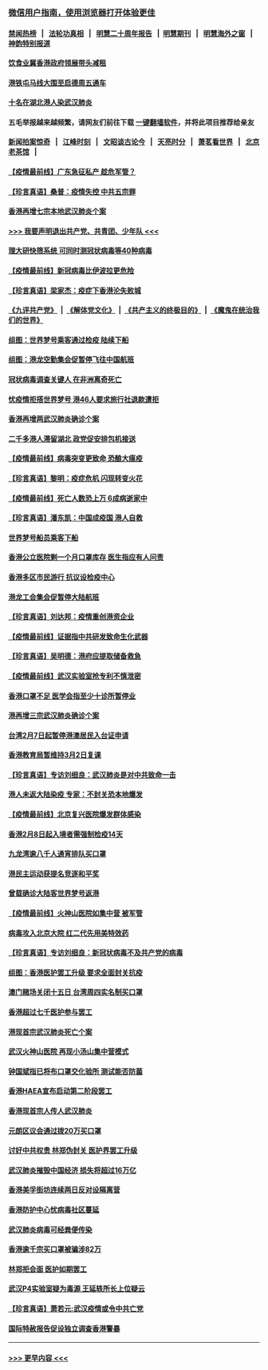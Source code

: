 ### [微信用户指南，使用浏览器打开体验更佳](https://github.com/gfw-breaker/banned-news1/blob/master/indexes/wechat-guide.md?t=0)
#### [禁闻热榜](热点新闻.md?t=0)  &nbsp;&nbsp;|&nbsp;&nbsp; [法轮功真相](https://github.com/gfw-breaker/truth/blob/master/README.md?t=0) &nbsp;&nbsp;|&nbsp;&nbsp; [明慧二十周年报告](https://github.com/gfw-breaker/mh-reports/blob/master/README.md?t=0) &nbsp;&nbsp;|&nbsp;&nbsp;[明慧期刊](https://github.com/gfw-breaker/mh-qikan) &nbsp;&nbsp;|&nbsp;&nbsp; [明慧海外之窗](https://github.com/gfw-breaker/mh-news/blob/master/README.md?t=0) &nbsp;&nbsp;|&nbsp;&nbsp; [神韵特别报道](https://github.com/gfw-breaker/mh-news/blob/master/shenyun.md?t=0)
#### [饮食业冀香港政府领展带头减租](../pages/nsc415/n11864876.md?t=02132102) 
#### [港铁屯马线大围至启德周五通车](../pages/nsc415/n11864842.md?t=02132102) 
#### [十名在湖北港人染武汉肺炎](../pages/nsc415/n11864807.md?t=02132102) 
#### 五毛举报越来越频繁，请网友们前往下载 [一键翻墙软件](https://github.com/gfw-breaker/ssr-accounts)，并将此项目推荐给亲友
#### [新闻拍案惊奇](https://github.com/gfw-breaker/banned-news1/blob/master/pages/link4.md) &nbsp;&nbsp;|&nbsp;&nbsp; [江峰时刻](https://github.com/gfw-breaker/banned-news1/blob/master/pages/link4.md) &nbsp;&nbsp;|&nbsp;&nbsp; [文昭谈古论今](https://github.com/gfw-breaker/banned-news1/blob/master/pages/link4.md) &nbsp;&nbsp;|&nbsp;&nbsp; [天亮时分](https://github.com/gfw-breaker/banned-news1/blob/master/pages/link4.md) &nbsp;&nbsp;|&nbsp;&nbsp; [萧茗看世界](https://github.com/gfw-breaker/banned-news1/blob/master/pages/link4.md) &nbsp;&nbsp;|&nbsp;&nbsp; [北京老茶馆](https://github.com/gfw-breaker/banned-news1/blob/master/pages/link4.md) &nbsp;&nbsp;|&nbsp;&nbsp; 
#### [【疫情最前线】广东急征私产 趁危军管？](../pages/nsc415/n11864205.md?t=02132102) 
#### [【珍言真语】桑普：疫情失控 中共五宗罪](../pages/nsc415/n11864157.md?t=02132102) 
#### [香港再增七宗本地武汉肺炎个案](../pages/nsc415/n11862405.md?t=02132102) 
#### [>>> 我要声明退出共产党、共青团、少年队 <<<](https://github.com/begood0513/goodnews/blob/master/quit/letter.md) 
#### [理大研快筛系统 可同时测冠状病毒等40种病毒](../pages/nsc415/n11862376.md?t=02132102) 
#### [【疫情最前线】新冠病毒比伊波拉更危险](../pages/nsc415/n11862199.md?t=02132102) 
#### [【珍言真语】梁家杰：疫症下香港沦失败城](../pages/nsc415/n11861588.md?t=02132102) 
#### [《九评共产党》](https://github.com/begood0513/9ping.md/blob/master/README.md) &nbsp;|&nbsp; [《解体党文化》](../../../../jtdwh.md/blob/master/README.md)  &nbsp;|&nbsp; [《共产主义的终极目的》](../../../../gczydzjmd.md/blob/master/README.md) &nbsp;|&nbsp; [《魔鬼在统治我们的世界》](../../../../mgztzwmdsj.md/blob/master/README.md) 
#### [组图：世界梦号乘客通过检疫 陆续下船](../pages/nsc415/n11858302.md?t=02132102) 
#### [组图：港龙空勤集会促暂停飞往中国航班](../pages/nsc415/n11858190.md?t=02132102) 
#### [冠状病毒调查关键人 在非洲离奇死亡](../pages/nsc415/n11859798.md?t=02132102) 
#### [忧疫情拒搭世界梦号 港46人要求旅行社退款遭拒](../pages/nsc415/n11859849.md?t=02132102) 
#### [香港再增两武汉肺炎确诊个案](../pages/nsc415/n11859833.md?t=02132102) 
#### [二千多港人滞留湖北 政党促安排包机接送](../pages/nsc415/n11859831.md?t=02132102) 
#### [【疫情最前线】病毒突变更致命 恐酿大瘟疫](../pages/nsc415/n11859604.md?t=02132102) 
#### [【珍言真语】黎明：疫症危机 闪现转变火花](../pages/nsc415/n11859199.md?t=02132102) 
#### [【疫情最前线】死亡人数恐上万 6成病逝家中](../pages/nsc415/n11856687.md?t=02132102) 
#### [【珍言真语】潘东凯：中国成疫国 港人自救](../pages/nsc415/n11856962.md?t=02132102) 
#### [世界梦号船员乘客下船](../pages/nsc415/n11856883.md?t=02132102) 
#### [香港公立医院剩一个月口罩库存 医生指应有人问责](../pages/nsc415/n11856875.md?t=02132102) 
#### [香港多区市民游行 抗议设检疫中心](../pages/nsc415/n11856866.md?t=02132102) 
#### [港龙工会集会促暂停大陆航班](../pages/nsc415/n11856840.md?t=02132102) 
#### [【珍言真语】刘达邦：疫情重创港资企业](../pages/nsc415/n11854274.md?t=02132102) 
#### [【疫情最前线】证据指中共研发致命生化武器](../pages/nsc415/n11853087.md?t=02132102) 
#### [【珍言真语】吴明德：港府应提取储备救急](../pages/nsc415/n11852734.md?t=02132102) 
#### [【疫情最前线】武汉实验室抢专利不慎泄密](../pages/nsc415/n11850310.md?t=02132102) 
#### [香港口罩不足 医学会指至少十诊所暂停业](../pages/nsc415/n11850301.md?t=02132102) 
#### [港再增三宗武汉肺炎确诊个案](../pages/nsc415/n11850328.md?t=02132102) 
#### [台湾2月7日起暂停港澳居民入台证申请](../pages/nsc415/n11850304.md?t=02132102) 
#### [香港教育局暂维持3月2日复课](../pages/nsc415/n11850260.md?t=02132102) 
#### [【珍言真语】专访刘细良：武汉肺炎是对中共致命一击](../pages/nsc415/n11849934.md?t=02132102) 
#### [港人未返大陆染疫 专家：不封关恐本地爆发](../pages/nsc415/n11848021.md?t=02132102) 
#### [【疫情最前线】北京复兴医院爆发群体感染](../pages/nsc415/n11847626.md?t=02132102) 
#### [香港2月8日起入境者需强制检疫14天](../pages/nsc415/n11847658.md?t=02132102) 
#### [九龙湾逾八千人通宵排队买口罩](../pages/nsc415/n11847647.md?t=02132102) 
#### [港民主运动获提名竞逐和平奖](../pages/nsc415/n11847633.md?t=02132102) 
#### [曾载确诊大陆客世界梦号返港](../pages/nsc415/n11847608.md?t=02132102) 
#### [【疫情最前线】火神山医院如集中营 被军管](../pages/nsc415/n11847524.md?t=02132102) 
#### [病毒攻入北京大院 红二代先用美特效药](../pages/nsc415/n11847427.md?t=02132102) 
#### [【珍言真语】专访刘细良：新冠状病毒不及共产党的病毒](../pages/nsc415/n11847164.md?t=02132102) 
#### [组图：香港医护罢工升级 要求全面封关抗疫](../pages/nsc415/n11844107.md?t=02132102) 
#### [澳门赌场关闭十五日 台湾周四实名制买口罩](../pages/nsc415/n11845083.md?t=02132102) 
#### [香港超过七千医护参与罢工](../pages/nsc415/n11845051.md?t=02132102) 
#### [港现首宗武汉肺炎死亡个案](../pages/nsc415/n11844998.md?t=02132102) 
#### [武汉火神山医院 再现小汤山集中营模式](../pages/nsc415/n11844763.md?t=02132102) 
#### [钟国斌指已将布口罩交化验所 测试能否防菌](../pages/nsc415/n11842783.md?t=02132102) 
#### [香港HAEA宣布启动第二阶段罢工](../pages/nsc415/n11842723.md?t=02132102) 
#### [香港现首宗人传人武汉肺炎](../pages/nsc415/n11842766.md?t=02132102) 
#### [元朗区议会通过拨20万买口罩](../pages/nsc415/n11842754.md?t=02132102) 
#### [讨好中共权贵 林郑伪封关 医护界罢工升级](../pages/nsc415/n11842359.md?t=02132102) 
#### [武汉肺炎摧毁中国经济 损失将超过16万亿](../pages/nsc415/n11839723.md?t=02132102) 
#### [香港美孚街坊连续两日反对设隔离营](../pages/nsc415/n11839962.md?t=02132102) 
#### [香港防护中心忧病毒社区蔓延](../pages/nsc415/n11839933.md?t=02132102) 
#### [武汉肺炎病毒可经粪便传染](../pages/nsc415/n11839939.md?t=02132102) 
#### [香港逾千宗买口罩被骗涉82万](../pages/nsc415/n11839914.md?t=02132102) 
#### [林郑拒会面 医护如期罢工](../pages/nsc415/n11839892.md?t=02132102) 
#### [武汉P4实验室疑为毒源 王延轶所长上位疑云](../pages/nsc415/n11835543.md?t=02132102) 
#### [【珍言真语】萧若元:武汉疫情或令中共亡党](../pages/nsc415/n11829394.md?t=02132102) 
#### [国际特赦报告促设独立调查香港警暴](../pages/nsc415/n11833845.md?t=02132102) 

----
#### [ >>> 更早内容 <<< ](../indexes/nsc415-earlier.md)
